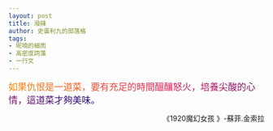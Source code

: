 ```yaml
---
layout: post
title: 潑辣
author: 史蛋利九的部落格
tags:
- 呢喃的細雨
- 高密度詞藻
- 一行文
---
```


<span style="font-size: large;
background: -webkit-linear-gradient(45deg, #ff8a00, #da1b60, #090979);
-webkit-background-clip: text;
-webkit-text-fill-color: transparent;">
如果仇恨是一道菜，要有充足的時間醞釀怒火，培養尖酸的心情，這道菜才夠美味。
</span>
<div style="text-align: right;">
《1920魔幻女孩 》-蘇菲.金索拉
</div>
